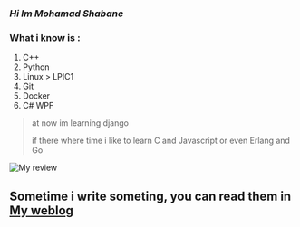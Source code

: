 ### _Hi Im Mohamad Shabane_

### **What i know is :**
1. C++
2. Python
3. Linux > LPIC1
4. Git
5. Docker
6. C# WPF

> at now im learning django
> 
> if there where time i like to learn C and Javascript or even Erlang and Go

![My review](https://github-readme-stats.vercel.app/api?username=shabane&show_icons=true&count_private=true&include_all_commits=true&theme=tokyonight)



## Sometime i write someting, you can read them in [My weblog](https://virgool.io/@m_shabane)
